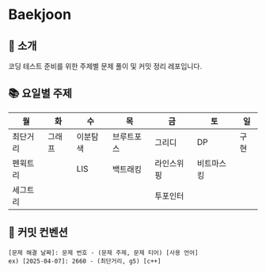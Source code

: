 # Baekjoon
## 🌟 소개
코딩 테스트 준비를 위한 주제별 문제 풀이 및 커밋 정리 레포입니다.
## 📚 요일별 주제
|월|화|수|목|금|토|일|
|---|---|---|---|---|---|---|
|최단거리|그래프|이분탐색|브루트포스|그리디|DP|구현
|펜윅트리||LIS|백트래킹|라인스위핑|비트마스킹|
|세그트리||||투포인터|

## 🧩 커밋 컨벤션
```
[문제 해결 날짜]: 문제 번호 - (문제 주제, 문제 티어) [사용 언어]
ex) [2025-04-07]: 2660 - (최단거리, g5) [c++]
```